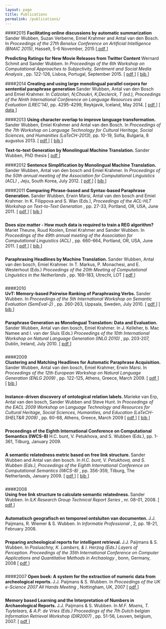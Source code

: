 ```yaml
---
layout: page
title: Publications
permalink: /publications/
---
```



    
####2015
<b>Facilitating online discussions by automatic summarization </b> Sander Wubben, Suzan Verberne, Emiel Krahmer and Antal van den Bosch. In <i>Proceedings of the 27th Benelux Conference on Artificial Intelligence (BNAIC 2015)</i>, Hasselt, 5-6 November, 2015 [<a href="BNAIC_2015_dicosumo.pdf"> pdf </a> ]

 <b>Predicting Ratings for New Movie Releases from Twitter Content </b>  Wernard Schmit and Sander Wubben.  In  <i> Proceedings of the 6th Workshop on Computational Approaches to Subjectivity, Sentiment and Social Media Analysis </i>, pp. 122-126, Lisboa, Portugal,  September 2015. [ <a href="http://aclweb.org/anthology/P/P12/P12-1107.pdf"> pdf </a> ] 
 [ <a href="http://aclweb.org/anthology/P/P12/P12-1107.bib"> bib </a> ]
<font size="-2"> &nbsp; </font>  

####2014
 <b>Creating and using large monolingual parallel corpora for sentential paraphrase generation </b>  Sander Wubben, Antal van den Bosch and Emiel Krahmer. In  <i> Calzolari, N;Choukri, K;Declerck, T (ed.), Proceedings of the Ninth International Conference on Language Resources and Evaluation (LREC'14)</i>, pp. 4295-4299, Reykjavik, Iceland,  May 2014.
 [ <a href="http://www.lrec-conf.org/proceedings/lrec2014/pdf/1135_Paper.pdf"> pdf </a> ] 
[ <a href="todo"> data </a> ]
<font size="-2"> &nbsp; </font>  

####2013
 <b> Using character overlap to improve language transformation. </b>  Sander Wubben, Emiel Krahmer and Antal van den Bosch.  In  <i> Proceedings of the 7th Workshop on Language Technology for Cultural Heritage, Social Sciences, and Humanities (LaTeCH-2013)</i>,  pp. 10-19, Sofia, Bulgaria, 8 augustus 2013. [ <a href="http://aclweb.org/anthology/W/W13/W13-2702.pdf"> pdf </a> ]  [ <a href="http://aclweb.org/anthology/W/W13/W13-2702.bib"> bib </a> ]
<font size="-2"> &nbsp; </font>  

 <b>  Text-to-text Generation by Monolingual Machine Translation.  </b>  Sander Wubben, PhD thesis
 [ <a href="https://pure.uvt.nl/portal/files/1517390/Wubben_text_05-06-2013.pdf"> pdf </a> ]
<font size="-2"> &nbsp; </font>  

####2012
 <b> Sentence Simplification by Monolingual Machine Translation. </b>  Sander Wubben, Antal van den bosch and Emiel Krahmer.  In  <i>  Proceedings of the 50th annual meeting of the Association for Computational Linguistics (ACL) </i> , Jeju, South Korea, July 2012. [ <a href="publications/sentsimplmt.pdf"> pdf </a> ]  [ <a href="http://aclweb.org/anthology/P/P12/P12-1107.bib"> bib </a> ]
<font size="-2"> &nbsp; </font>  

####2011 
<b> Comparing Phrase-based and Syntax-based Paraphrase Generation. </b>  Sander Wubben, Erwin Marsi, Antal van den bosch and Emiel Krahmer.  In K. Filippova and S. Wan (Eds.),  <i>  Proceedings of the ACL-HLT Workshop on Text-to-Text Generation </i> , pp. 27-33, Portland, OR, USA, June 2011. [ <a href="http://aclweb.org/anthology-new/W/W11/W11-1604.pdf"> pdf </a> ] [ <a href="http://aclweb.org/anthology-new/W/W11/W11-1604.bib"> bib </a> ] <br/> 
<font size="-2"> &nbsp; </font>  <br/> 
         
<b> Does size matter - How much data is required to train a REG algorithm? </b>   Mariet Theune, Ruud Koolen, Emiel Krahmer and Sander Wubben. In  <i> Proceedings of the 49th annual meeting of the Association for Computational Linguistics (ACL) </i> , pp. 660-664, Portland, OR, USA, June 2011. [ <a href="http://aclweb.org/anthology-new/P/P11/P11-2116.pdf"> pdf </a> ] [ <a href="http://aclweb.org/anthology-new/P/P11/P11-2116.bib"> bib </a> ] <br/> 
<font size="-2"> &nbsp; </font>  <br/> 
     
<b> Paraphrasing Headlines by Machine Translation. </b>  Sander Wubben, Antal van den bosch, Emiel Krahmer. In T. Markus, P. Monachesi, and E. Westerhout (Eds.)  <I> Proceedings of the 20th Meeting of Computational Linguistics in the Netherlands </i> , pp. 169-183, Utrecht, LOT [ <a href="./publications/clin_paraphrasing.pdf"> pdf </a> ]  <br/> 
<font size="-2"> &nbsp; </font>  <br/> 
            
####2010	  
<b> UvT: Memory-based Pairwise Ranking of Paraphrasing Verbs. </b>  Sander Wubben. In  <I> Proceedings of the 5th International Workshop on Semantic Evaluation (SemEval-2) </i> , pp. 260-263, Uppsala, Sweden, July 2010.  [ <a href="http://aclweb.org/anthology/S/S10/S10-1058.pdf"> pdf </a> ] [ <a href="http://aclweb.org/anthology/S/S10/S10-1058.bib"> bib </a> ] <br/> 
<font size="-2"> &nbsp; </font>  <br/> 
        
<b> Paraphrase Generation as Monolingual Translation: Data and Evaluation. </b>  Sander Wubben, Antal van den bosch, Emiel Krahmer. In J. Kelleher, b. Mac Namee and I. van der Sluis (Eds.)  <I> Proceedings of the 10th International Workshop on Natural Language Generation (INLG 2010) </i> , pp. 203-207, Dublin, Ireland, July 2010.  [ <a href="./publications/INLG2010.pdf"> pdf </a> ]  <br/> 
<font size="-2"> &nbsp; </font>  <br/> 
            
####2009	  
<b> Clustering and Matching Headlines for Automatic Paraphrase Acquisition. </b>  Sander Wubben, Antal van den bosch, Emiel Krahmer, Erwin Marsi. In  <I> Proceedings of the 12th European Workshop on Natural Language Generation (ENLG 2009) </i> , pp. 122-125, Athens, Greece, March 2009.  [ <a href="http://aclweb.org/anthology-new/W/W09/W09-0621.pdf"> pdf </a> ] [ <a href="http://aclweb.org/anthology-new/W/W09/W09-0621.bib"> bib </a> ] <br/> 
<font size="-2"> &nbsp; </font>  <br/> 
            
<b> Instance-driven discovery of ontological relation labels. </b>  Marieke van Erp, Antal van den bosch, Sander Wubben and Steve Hunt. In  <I> Proceedings of the EACL 2009 Workshop on Language Technology and Resources for Cultural Heritage, Social Sciences, Humanities, and Education (LaTeCH-SHELT&R 2009) </i> , pp. 60-68, Athens, Greece, March 2009   [ <a href="http://aclweb.org/anthology-new/W/W09/W09-0307.pdf"> pdf </a> ] [ <a href="http://aclweb.org/anthology-new/W/W09/W09-0307.bib"> bib </a> ] <br/> 
<font size="-2"> &nbsp; </font>  <br/> 
	            
<b> Proceedings of the Eighth International Conference on Computational Semantics (IWCS-8) </b>  H.C. bunt, V. Petukhova, and S. Wubben (Eds.), pp. 1-361, Tilburg, January 2009.  <br/> 
<font size="-2"> &nbsp; </font>  <br/> 
            
<b> A semantic relatedness metric based on free link structure. </b>  Sander Wubben and Antal van den bosch. In  <I> H.C. bunt, V. Petukhova, and S. Wubben (Eds.), Proceedings of the Eighth International Conference on Computational Semantics (IWCS-8) </I> , pp. 356-359, Tilburg, The Netherlands, January 2009. [ <a href="http://www.aclweb.org/anthology/W/W09/W09-3743.pdf"> pdf </a> ] [ <a href="http://www.aclweb.org/anthology/W/W09/W09-3743.bib"> bib </a> ] <br/> 
<font size="-2"> &nbsp; </font>  <br/> 
            
####2008            
<b> Using free link structure to calculate semantic relatedness. </b>  Sander Wubben. In  <I> ILK Research Group Technical Report Series  </I> , nr. 08-01, 2008. [ <a href="./publications/wubben2008-techrep.pdf"> pdf </a> ]  <br/> 
<font size="-2"> &nbsp; </font>  <br/> 
            
<b> Automatisch geografisch en temporeel ontsluiten van documenten. </b>  J.J. Paijmans, R. Wiemer & S. Wubben. In  <I> Informatie Professional </I> , 2, pp. 18-21, February 2008.  <br/> 
<font size="-2"> &nbsp; </font>  <br/> 
            
<b> Preparing archeological reports for intelligent retrieval. </b>  J.J. Paijmans & S. Wubben. In  <I> Posluschny, K. Lambers, & I. Herzog (Eds.) Layers of Perception. Proceedings of the 35th International Conference on Computer Applications and Quantitative Methods in Archaology </I> , bonn, Germany, 2008 [ <a href="./publications/caa2-008.pdf"> pdf </a> ]  <br/> 
<font size="-2"> &nbsp; </font>  <br/> 
 
####2007
<b> Open boek: A system for the extraction of numeric data from archeological reports. </b>  J.J. Paijmans & S. Wubben. In  <I> Proceedings of the UK e-Science 2007 All Hands Meeting </I> , Nottingham, UK, 2007 [ <a href="./publications/allhandsopenboek.pdf"> pdf </a> ]  <br/> 
<font size="-2"> &nbsp; </font>  <br/> 
            
<b> Memory based Learning and the Interpretation of Numbers in Archaeological Reports. </b>  J.J. Paijmans & S. Wubben. In  <I> M.F. Moens, T. Tuytelaars, & A.P. de Vries (Eds.) Proceedings of the 7th Dutch belgian Information Retrieval Workshop (DIR2007) </I> , pp. 51-56, Leuven, belgium, 2007. [ <a href="./publications/dir2007.pdf"> pdf </a> ]  <br/> 
<font size="-2"> &nbsp; </font>  <br/> 
            
         
 
     
     
   
        
 
